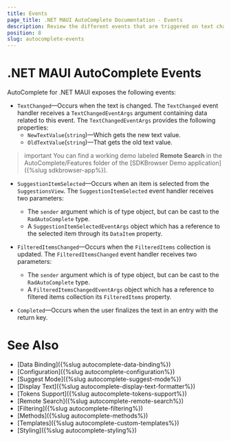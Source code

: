 ```yaml
---
title: Events
page_title: .NET MAUI AutoComplete Documentation - Events
description: Review the different events that are triggered on text changed, when return key is pressed, items are filtered and more
position: 8
slug: autocomplete-events
---
```


# .NET MAUI AutoComplete Events

AutoComplete for .NET MAUI exposes the following events:

* `TextChanged`&mdash;Occurs when the text is changed. The `TextChanged` event handler receives a `TextChangedEventArgs` argument containing data related to this event. The `TextChangedEventArgs` provides the following properties:
	* `NewTextValue`(`string`)&mdash;Which gets the new text value.
	* `OldTextValue`(`string`)&mdash;That gets the old text value.
	
>important You can find a working demo labeled **Remote Search** in the AutoComplete/Features folder of the [SDKBrowser Demo application]({%slug sdkbrowser-app%}).

* `SuggestionItemSelected`&mdash;Occurs when an item is selected from the `SuggestionsView`. The `SuggestionItemSelected` event handler receives two parameters:
	* The `sender` argument which is of type object, but can be cast to the `RadAutoComplete` type.
	* A `SuggestionItemSelectedEventArgs` object which has a reference to the selected item through its `DataItem` property.

* `FilteredItemsChanged`&mdash;Occurs when the `FilteredItems` collection is updated. The `FilteredItemsChanged` event handler receives two parameters:
	* The `sender` argument which is of type object, but can be cast to the `RadAutoComplete` type.
	* A `FilteredItemsChangedEventArgs` object which has a reference to filtered items collection its `FilteredItems` property.

* `Completed`&mdash;Occurs when the user finalizes the text in an entry with the return key.

# See Also

- [Data Binding]({%slug autocomplete-data-binding%})
- [Configuration]({%slug autocomplete-configuration%})
- [Suggest Mode]({%slug autocomplete-suggest-mode%})
- [Display Text]({%slug autocomplete-display-text-formatter%})
- [Tokens Support]({%slug autocomplete-tokens-support%})
- [Remote Search]({%slug autocomplete-remote-search%})
- [Filtering]({%slug autocomplete-filtering%})
- [Methods]({%slug autocomplete-methods%})
- [Templates]({%slug autocomplete-custom-templates%})
- [Styling]({%slug autocomplete-styling%})